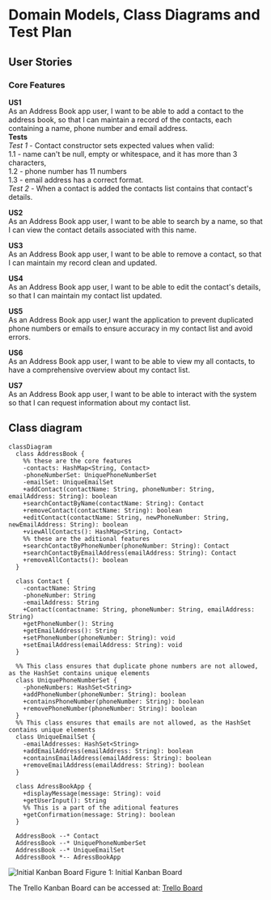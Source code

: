 # Domain Models, Class Diagrams and Test Plan
## User Stories

### Core Features
**US1**\
As an Address Book app user, I want to be able to add a contact to the address book, so that I can maintain a record of 
the contacts, each containing a name, phone number and email address.\
**Tests**\
*Test 1* - Contact constructor sets expected values when valid: \
 1.1 - name can't be null, empty or whitespace, and it has more than 3 characters,\
 1.2 - phone number has 11 numbers\
 1.3 - email address has a correct format.\
*Test 2* -  When a contact is added the contacts list contains that contact's details.

**US2**\
As an Address Book app user, I want to be able to search by a name, so that I can view the contact details associated 
with this name.

**US3**\
As an Address Book app user, I want to be able to remove a contact, so that I can maintain my record clean and updated.

**US4**\
As an Address Book app user, I want to be able to edit the contact's details, so that I can maintain my contact list
updated. 

**US5**\
As an Address Book app user,I want the application to prevent duplicated phone numbers or emails to ensure accuracy in
my contact list and avoid errors.

**US6**\
As an Address Book app user, I want to be able to view my all contacts, to have a comprehensive overview about my
contact list.

**US7**\
As an Address Book app user, I want to be able to interact with the system so that I can request information about my 
contact list.


## Class diagram
``` mermaid
classDiagram
  class AddressBook {
    %% these are the core features
    -contacts: HashMap<String, Contact> 
    -phoneNumberSet: UniquePhoneNumberSet
    -emailSet: UniqueEmailSet
    +addContact(contactName: String, phoneNumber: String, emailAddress: String): boolean
    +searchContactByName(contactName: String): Contact
    +removeContact(contactName: String): boolean
    +editContact(contactName: String, newPhoneNumber: String, newEmailAddress: String): boolean
    +viewAllContacts(): HashMap<String, Contact>
    %% these are the aditional features
    +searchContactByPhoneNumber(phoneNumber: String): Contact
    +searchContactByEmailAddress(emailAddress: String): Contact
    +removeAllContacts(): boolean
  }

  class Contact {
    -contactName: String
    -phoneNumber: String
    -emailAddress: String
    +Contact(contactname: String, phoneNumber: String, emailAddress: String)
    +getPhoneNumber(): String
    +getEmailAddress(): String
    +setPhoneNumber(phoneNumber: String): void
    +setEmailAddress(emailAddress: String): void
  }

  %% This class ensures that duplicate phone numbers are not allowed, as the HashSet contains unique elements
  class UniquePhoneNumberSet {
    -phoneNumbers: HashSet<String>
    +addPhoneNumber(phoneNumber: String): boolean
    +containsPhoneNumber(phoneNumber: String): boolean
    +removePhoneNumber(phoneNumber: String): boolean
  }
  %% This class ensures that emails are not allowed, as the HashSet contains unique elements
  class UniqueEmailSet {
    -emailAddresses: HashSet<String>
    +addEmailAddress(emailAddress: String): boolean
    +containsEmailAddress(emailAddress: String): boolean
    +removeEmailAddress(emailAddress: String): boolean
  }

  class AdressBookApp {
    +displayMessage(message: String): void
    +getUserInput(): String
    %% This is a part of the aditional features
    +getConfirmation(message: String): boolean
  }

  AddressBook --* Contact
  AddressBook --* UniquePhoneNumberSet
  AddressBook --* UniqueEmailSet
  AddressBook *-- AdressBookApp
```

![Initial Kanban Board]()
Figure 1: Initial Kanban Board

The Trello Kanban Board can be accessed at:
[Trello Board](https://trello.com/b/BPiPEQ8D/addressbook-challenge)